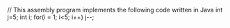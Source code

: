// This assembly program implements the following code written in Java
int j=5;
int i;
for(i = 1; i<5; i++)
	j--;